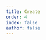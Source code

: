 ```yaml
---
title: Create
order: 4
index: false
author: false
---
```


<ChildTableOfContents :max="2" title="CREATE on WAX" />